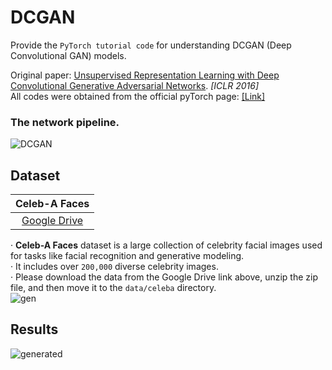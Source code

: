 # DCGAN 
Provide the ```PyTorch tutorial code``` for understanding DCGAN (Deep Convolutional GAN) models.

Original paper: [Unsupervised Representation Learning with Deep Convolutional Generative Adversarial Networks](https://arxiv.org/pdf/1511.06434.pdf). *[ICLR 2016]*  
All codes were obtained from the official pyTorch page: [[Link]](https://pytorch.org/tutorials/beginner/dcgan_faces_tutorial.html)

### The network pipeline.
![DCGAN](https://github.com/SkiddieAhn/SkiddieAhn/assets/52392658/b5556a1e-9066-402c-899d-ce206082e888)

## Dataset
|     Celeb-A Faces            |
|:------------------------:|
| [Google Drive](https://drive.google.com/file/d/0B7EVK8r0v71pZjFTYXZWM3FlRnM/view?resourcekey=0-dYn9z10tMJOBAkviAcfdyQ)   |
  
· **Celeb-A Faces** dataset is a large collection of celebrity facial images used for tasks like facial recognition and generative modeling.  
· It includes over ```200,000``` diverse celebrity images.  
· Please download the data from the Google Drive link above, unzip the zip file, and then move it to the ```data/celeba``` directory.  
![gen](https://github.com/SkiddieAhn/SkiddieAhn/assets/52392658/7d902067-c890-4b08-9cd3-4c7d7b4d830d)  

## Results
![generated](https://github.com/SkiddieAhn/SkiddieAhn/assets/52392658/b3e93f50-1a4f-4864-a5ff-102b92e70aa6)

 
